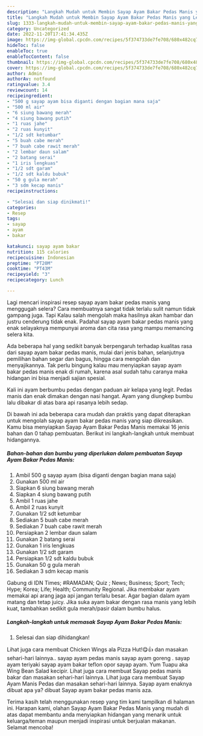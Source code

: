 ```yaml
---
description: "Langkah Mudah untuk Membin Sayap Ayam Bakar Pedas Manis yang Lezat"
title: "Langkah Mudah untuk Membin Sayap Ayam Bakar Pedas Manis yang Lezat"
slug: 1333-langkah-mudah-untuk-membin-sayap-ayam-bakar-pedas-manis-yang-lezat
category: Uncategorized
date: 2022-11-20T17:41:34.435Z
image: https://img-global.cpcdn.com/recipes/5f374733de7fe708/680x482cq70/sayap-ayam-bakar-pedas-manis-foto-resep-utama.jpg
hideToc: false
enableToc: true
enableTocContent: false
thumbnail: https://img-global.cpcdn.com/recipes/5f374733de7fe708/680x482cq70/sayap-ayam-bakar-pedas-manis-foto-resep-utama.jpg
cover: https://img-global.cpcdn.com/recipes/5f374733de7fe708/680x482cq70/sayap-ayam-bakar-pedas-manis-foto-resep-utama.jpg
author: Admin
authorAv: notfound
ratingvalue: 3.4
reviewcount: 14
recipeingredient:
- "500 g sayap ayam bisa diganti dengan bagian mana saja"
- "500 ml air"
- "6 siung bawang merah"
- "4 siung bawang putih"
- "1 ruas jahe"
- "2 ruas kunyit"
- "1/2 sdt ketumbar"
- "5 buah cabe merah"
- "7 buah cabe rawit merah"
- "2 lembar daun salam"
- "2 batang serai"
- "1 iris lengkuas"
- "1/2 sdt garam"
- "1/2 sdt kaldu bubuk"
- "50 g gula merah"
- "3 sdm kecap manis"
recipeinstructions:

- "Selesai dan siap dinikmati!"
categories:
- Resep
tags:
- sayap
- ayam
- bakar

katakunci: sayap ayam bakar 
nutrition: 115 calories
recipecuisine: Indonesian
preptime: "PT20M"
cooktime: "PT43M"
recipeyield: "3"
recipecategory: Lunch

---
```



Lagi mencari inspirasi resep sayap ayam bakar pedas manis yang menggugah selera? Cara membuatnya sangat tidak terlalu sulit namun tidak gampang juga. Tapi Kalau salah mengolah maka hasilnya akan hambar dan justru cenderung tidak enak. Padahal sayap ayam bakar pedas manis yang enak selayaknya mempunyai aroma dan cita rasa yang mampu memancing selera kita.


Ada beberapa hal yang sedikit banyak berpengaruh terhadap kualitas rasa dari sayap ayam bakar pedas manis, mulai dari jenis bahan, selanjutnya pemilihan bahan segar dan bagus, hingga cara mengolah dan menyajikannya. Tak perlu bingung kalau mau menyiapkan sayap ayam bakar pedas manis enak di rumah, karena asal sudah tahu caranya maka hidangan ini bisa menjadi sajian spesial.

Kali ini ayam berbumbu pedas dengan paduan air kelapa yang legit. Pedas manis dan enak dimakan dengan nasi hangat. Ayam yang diungkep bumbu lalu dibakar di atas bara api rasanya lebih sedap.


Di bawah ini ada beberapa cara mudah dan praktis yang dapat diterapkan untuk mengolah sayap ayam bakar pedas manis yang siap dikreasikan. Kamu bisa menyiapkan Sayap Ayam Bakar Pedas Manis memakai 16 jenis bahan dan 0 tahap pembuatan. Berikut ini langkah-langkah untuk membuat hidangannya.

<!--inarticleads1-->

##### Bahan-bahan dan bumbu yang diperlukan dalam pembuatan Sayap Ayam Bakar Pedas Manis:

1. Ambil 500 g sayap ayam (bisa diganti dengan bagian mana saja)
1. Gunakan 500 ml air
1. Siapkan 6 siung bawang merah
1. Siapkan 4 siung bawang putih
1. Ambil 1 ruas jahe
1. Ambil 2 ruas kunyit
1. Gunakan 1/2 sdt ketumbar
1. Sediakan 5 buah cabe merah
1. Sediakan 7 buah cabe rawit merah
1. Persiapkan 2 lembar daun salam
1. Gunakan 2 batang serai
1. Gunakan 1 iris lengkuas
1. Gunakan 1/2 sdt garam
1. Persiapkan 1/2 sdt kaldu bubuk
1. Gunakan 50 g gula merah
1. Sediakan 3 sdm kecap manis


Gabung di IDN Times; #RAMADAN; Quiz ; News; Business; Sport; Tech; Hype; Korea; Life; Health; Community Regional. Jika membakar ayam memakai api arang jaga api jangan terlalu besar. Agar bagian dalam ayam matang dan tetap juicy. Jika suka ayam bakar dengan rasa manis yang lebih kuat, tambahkan sedikit gula merah/pasir dalam bumbu halus. 

<!--inarticleads2-->

##### Langkah-langkah untuk memasak Sayap Ayam Bakar Pedas Manis:


1. Selesai dan siap dihidangkan!

Lihat juga cara membuat Chicken Wings ala Pizza Hut!😋👍 dan masakan sehari-hari lainnya.. sayap ayam pedas manis sayap ayam goreng . sayap ayam teriyaki sayap ayam bakar teflon opor sayap ayam. Yum Tuapu aka Wing Bean Salad kecipir. Lihat juga cara membuat Sayap pedas manis bakar dan masakan sehari-hari lainnya. Lihat juga cara membuat Sayap Ayam Manis Pedas dan masakan sehari-hari lainnya. Sayap ayam enaknya dibuat apa ya? dibuat Sayap ayam bakar pedas manis aza. 

Terima kasih telah menggunakan resep yang tim kami tampilkan di halaman ini. Harapan kami, olahan Sayap Ayam Bakar Pedas Manis yang mudah di atas dapat membantu anda menyiapkan hidangan yang menarik untuk keluarga/teman maupun menjadi inspirasi untuk berjualan makanan. Selamat mencoba!
